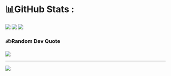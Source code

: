 
# 📊GitHub Stats :
![](https://github-readme-stats.vercel.app/api?username=PhucHau0310&theme=radical&hide_border=true&include_all_commits=true&count_private=false)
![](https://github-readme-stats.vercel.app/api/top-langs/?username=PhucHau0310&theme=radical&hide_border=true&include_all_commits=true&count_private=false&layout=compact)
![](https://github-readme-streak-stats.herokuapp.com/?user=PhucHau0310&theme=radical&hide_border=true)<br/>

### ✍️Random Dev Quote
![](https://quotes-github-readme.vercel.app/api?type=horizontal&theme=radical)

---
[![](https://visitcount.itsvg.in/api?id=PhucHau0310&icon=0&color=0)](https://visitcount.itsvg.in)
